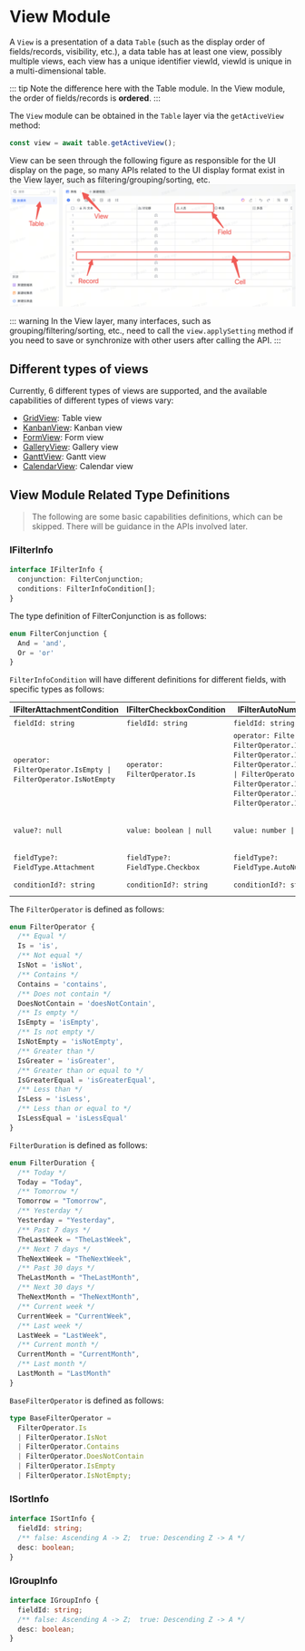 # View Module

A `View` is a presentation of a data `Table` (such as the display order of fields/records, visibility, etc.), a data table has at least one view, possibly multiple views, each view has a unique identifier viewId, viewId is unique in a multi-dimensional table.

::: tip
Note the difference here with the Table module. In the View module, the order of fields/records is **ordered**.
:::

The `View` module can be obtained in the `Table` layer via the `getActiveView` method:

```typescript
const view = await table.getActiveView();
```

View can be seen through the following figure as responsible for the UI display on the page, so many APIs related to the UI display format exist in the View layer, such as filtering/grouping/sorting, etc.
![](../../image/module-name.png)

::: warning
In the View layer, many interfaces, such as grouping/filtering/sorting, etc., need to call the `view.applySetting` method if you need to save or synchronize with other users after calling the API.
:::

## Different types of views
Currently, 6 different types of views are supported, and the available capabilities of different types of views vary:

- [GridView](./view/grid.md): Table view
- [KanbanView](./view/kanban.md): Kanban view
- [FormView](./view/form.md): Form view
- [GalleryView](./view/gallery.md): Gallery view
- [GanttView](./view/gantt.md): Gantt view
- [CalendarView](./view/calendar.md): Calendar view


## View Module Related Type Definitions

> The following are some basic capabilities definitions, which can be skipped. There will be guidance in the APIs involved later.

### IFilterInfo

```typescript
interface IFilterInfo {
  conjunction: FilterConjunction;
  conditions: FilterInfoCondition[];
}
```

The type definition of FilterConjunction is as follows:

```typescript
enum FilterConjunction {
  And = 'and',
  Or = 'or'
}
```

`FilterInfoCondition` will have different definitions for different fields, with specific types as follows:

| IFilterAttachmentCondition                                      | IFilterCheckboxCondition         | IFilterAutoNumberCondition                                                                                                                                                                                                        | IFilterDateTimeCondition                                                                                                                  | IFilterCreatedTimeCondition                                                                                                               | IFilterModifiedTimeCondition                                                                                                               | IFilterUserCondition           | IFilterCreatedUserCondition         | IFilterModifiedUserCondition         | IFilterDuplexLinkCondition         | IFilterSingleLinkCondition         | IFilterFormulaCondition         | IFilterGroupChatCondition         | IFilterLocationCondition         | IFilterLookupCondition         | IFilterMultiSelectCondition         | IFilterSingleSelectCondition                                                                                                                                             | IFilterPhoneCondition          | IFilterTextCondition           | IFilterNumberCondition                                                                                                                                                                                                           | IFilterUrlCondition            | IFilterCurrencyCondition                                                                                                                                                                                                         | IFilterBarcodeCondition         | IFilterProgressCondition                                                                                                                                                                                                         | IFilterRatingCondition                                                                                                                                                                                                           |
| --------------------------------------------------------------- | -------------------------------- | --------------------------------------------------------------------------------------------------------------------------------------------------------------------------------------------------------------------------------- | ----------------------------------------------------------------------------------------------------------------------------------------- | ----------------------------------------------------------------------------------------------------------------------------------------- | ------------------------------------------------------------------------------------------------------------------------------------------ | ------------------------------ | ----------------------------------- | ------------------------------------ | ---------------------------------- | ---------------------------------- | ------------------------------- | --------------------------------- | -------------------------------- | ------------------------------ | ----------------------------------- | ------------------------------------------------------------------------------------------------------------------------------------------------------------------------ | ------------------------------ | ------------------------------ | -------------------------------------------------------------------------------------------------------------------------------------------------------------------------------------------------------------------------------- | ------------------------------ | -------------------------------------------------------------------------------------------------------------------------------------------------------------------------------------------------------------------------------- | ------------------------------- | -------------------------------------------------------------------------------------------------------------------------------------------------------------------------------------------------------------------------------- | -------------------------------------------------------------------------------------------------------------------------------------------------------------------------------------------------------------------------------- |
| `fieldId: string`                                               | `fieldId: string`                | `fieldId: string`                                                                                                                                                                                                                 | `fieldId: string`                                                                                                                         | `fieldId: string`                                                                                                                         | `fieldId: string`                                                                                                                          | `fieldId: string`              | `fieldId: string`                   | `fieldId: string`                    | `fieldId: string`                  | `fieldId: string`                  | `fieldId: string`               | `fieldId: string`                 | `fieldId: string`                | `fieldId: string`              | `fieldId: string`                   | `fieldId: string`                                                                                                                                                        | `fieldId: string`              | `fieldId: string`              | `fieldId: string`                                                                                                                                                                                                                | `fieldId: string`              | `fieldId: string`                                                                                                                                                                                                                | `fieldId: string`               | `fieldId: string`                                                                                                                                                                                                                | `fieldId: string`                                                                                                                                                                                                                |
| `operator: FilterOperator.IsEmpty \| FilterOperator.IsNotEmpty` | `operator: FilterOperator.Is`    | `operator: FilterOperator.Is \| FilterOperator.IsNot \| FilterOperator.IsGreater \| FilterOperator.IsGreaterEqual \| FilterOperator.IsLess \| FilterOperator.IsLessEqual \| FilterOperator.IsEmpty \| FilterOperator.IsNotEmpty;` | `operator: FilterOperator.Is \| FilterOperator.IsGreater \| FilterOperator.IsLess \| FilterOperator.IsEmpty \| FilterOperator.IsNotEmpty` | `operator: FilterOperator.Is \| FilterOperator.IsGreater \| FilterOperator.IsLess \| FilterOperator.IsEmpty \| FilterOperator.IsNotEmpty` | `operator: FilterOperator.Is  \| FilterOperator.IsGreater \| FilterOperator.IsLess \| FilterOperator.IsEmpty \| FilterOperator.IsNotEmpty` | `operator: BaseFilterOperator` | `operator: BaseFilterOperator`      | `operator: BaseFilterOperator`       | `operator: BaseFilterOperator`     | `operator: BaseFilterOperator`     | `operator: FilterOperator`      | `operator: BaseFilterOperator`    | `operator: BaseFilterOperator`   | `operator: FilterOperator`     | `operator: BaseFilterOperator`      | `operator: FilterOperator.Is \| FilterOperator.IsNot \| FilterOperator.Contains \| FilterOperator.DoesNotContain \| FilterOperator.IsEmpty \| FilterOperator.IsNotEmpty` | `operator: BaseFilterOperator` | `operator: BaseFilterOperator` | `operator: FilterOperator.Is \| FilterOperator.IsNot \| FilterOperator.IsGreater \| FilterOperator.IsGreaterEqual \| FilterOperator.IsLess \| FilterOperator.IsLessEqual \| FilterOperator.IsEmpty \| FilterOperator.IsNotEmpty` | `operator: BaseFilterOperator` | `operator: FilterOperator.Is \| FilterOperator.IsNot \| FilterOperator.IsGreater \| FilterOperator.IsGreaterEqual \| FilterOperator.IsLess \| FilterOperator.IsLessEqual \| FilterOperator.IsEmpty \| FilterOperator.IsNotEmpty` | `operator: BaseFilterOperator`  | `operator: FilterOperator.Is \| FilterOperator.IsNot \| FilterOperator.IsGreater \| FilterOperator.IsGreaterEqual \| FilterOperator.IsLess \| FilterOperator.IsLessEqual \| FilterOperator.IsEmpty \| FilterOperator.IsNotEmpty` | `operator: FilterOperator.Is \| FilterOperator.IsNot \| FilterOperator.IsGreater \| FilterOperator.IsGreaterEqual \| FilterOperator.IsLess \| FilterOperator.IsLessEqual \| FilterOperator.IsEmpty \| FilterOperator.IsNotEmpty` |
| `value?: null `                                                 | `value: boolean \| null`         | `value: number \| null`                                                                                                                                                                                                           | `value: IFilterDateTimeValue = number \| FilterDuration  \| null`                                                                         | `value: number \| FilterDuration \| null`                                                                                                 | `value: number \| FilterDuration \| null`                                                                                                  | `value: string[] \| null`      | `value: string[] \| null`           | `value: string[] \| null`            | `value: string[] \| null`          | `value: string[] \| null`          | `value: IFilterAll`             | `value: string[] \| null`         | `value: string \| null`          | `value: IFilterAll`            | `value: string[] \| null \| string` | `value: string[] \| string`                                                                                                                                              | `value: string \| null`        | `value: string \| null`        | `value: number \| null`                                                                                                                                                                                                          | `value: string \| null`        | `value: number \| null`                                                                                                                                                                                                          | `value: string \| null`         | `value: number \| null`                                                                                                                                                                                                          | `value: number \| null`                                                                                                                                                                                                          |
| `fieldType?: FieldType.Attachment`                              | `fieldType?: FieldType.Checkbox` | `fieldType?: FieldType.AutoNumber`                                                                                                                                                                                                | `fieldType?: FieldType.DateTime`                                                                                                          | `fieldType?: FieldType.CreatedTime`                                                                                                       | `fieldType?: FieldType.ModifiedTime`                                                                                                       | `fieldType?: FieldType.User`   | `fieldType?: FieldType.CreatedUser` | `fieldType?: FieldType.ModifiedUser` | `fieldType?: FieldType.DuplexLink` | `fieldType?: FieldType.SingleLink` | `fieldType?: FieldType.Formula` | `fieldType?: FieldType.GroupChat` | `fieldType?: FieldType.Location` | `fieldType?: FieldType.Lookup` | `fieldType?: FieldType.MultiSelect` | `fieldType?: FieldType.SingleSelect`                                                                                                                                     | `fieldType?: FieldType.Phone`  | `fieldType?: FieldType.Text`   | `fieldType?: FieldType.Number`                                                                                                                                                                                                   | `fieldType?: FieldType.Url`    | `fieldType?: FieldType.Currency`                                                                                                                                                                                                 | `fieldType?: FieldType.Barcode` | `fieldType?: FieldType.Progress`                                                                                                                                                                                                 | `fieldType?: FieldType.Rating`                                                                                                                                                                                                   |
| `conditionId?: string`                                          | `conditionId?: string`           | `conditionId?: string`                                                                                                                                                                                                            | `conditionId?: string`                                                                                                                    | `conditionId?: string`                                                                                                                    | `conditionId?: string`                                                                                                                     | `conditionId?: string`         | `conditionId?: string`              | `conditionId?: string`               | `conditionId?: string`             | `conditionId?: string`             | `conditionId?: string`          | `conditionId?: string`            | `conditionId?: string`           | `conditionId?: string`         | `conditionId?: string`              | `conditionId?: string`                                                                                                                                                   | `conditionId?: string`         | `conditionId?: string`         | `conditionId?: string`                                                                                                                                                                                                           | `conditionId?: string`         | `conditionId?: string`                                                                                                                                                                                                           | `conditionId?: string`          | `conditionId?: string`                                                                                                                                                                                                           | `conditionId?: string`                                                                                                                                                                                                           |

The `FilterOperator` is defined as follows:

```typescript
enum FilterOperator {
  /** Equal */
  Is = 'is',
  /** Not equal */
  IsNot = 'isNot',
  /** Contains */
  Contains = 'contains',
  /** Does not contain */
  DoesNotContain = 'doesNotContain',
  /** Is empty */
  IsEmpty = 'isEmpty',
  /** Is not empty */
  IsNotEmpty = 'isNotEmpty',
  /** Greater than */
  IsGreater = 'isGreater',
  /** Greater than or equal to */
  IsGreaterEqual = 'isGreaterEqual',
  /** Less than */
  IsLess = 'isLess',
  /** Less than or equal to */
  IsLessEqual = 'isLessEqual'
}
```

`FilterDuration` is defined as follows:

```typescript
enum FilterDuration {
  /** Today */
  Today = "Today",
  /** Tomorrow */
  Tomorrow = "Tomorrow",
  /** Yesterday */
  Yesterday = "Yesterday",
  /** Past 7 days */
  TheLastWeek = "TheLastWeek",
  /** Next 7 days */
  TheNextWeek = "TheNextWeek",
  /** Past 30 days */
  TheLastMonth = "TheLastMonth",
  /** Next 30 days */
  TheNextMonth = "TheNextMonth",
  /** Current week */
  CurrentWeek = "CurrentWeek",
  /** Last week */
  LastWeek = "LastWeek",
  /** Current month */
  CurrentMonth = "CurrentMonth",
  /** Last month */
  LastMonth = "LastMonth"
}
```

`BaseFilterOperator` is defined as follows:

```typescript
type BaseFilterOperator =
  FilterOperator.Is
  | FilterOperator.IsNot
  | FilterOperator.Contains
  | FilterOperator.DoesNotContain
  | FilterOperator.IsEmpty
  | FilterOperator.IsNotEmpty;
```

### ISortInfo

```typescript
interface ISortInfo {
  fieldId: string;
  /** false: Ascending A -> Z;  true: Descending Z -> A */
  desc: boolean;
}
```

### IGroupInfo

```typescript
interface IGroupInfo {
  fieldId: string;
  /** false: Ascending A -> Z;  true: Descending Z -> A */
  desc: boolean;
}
```